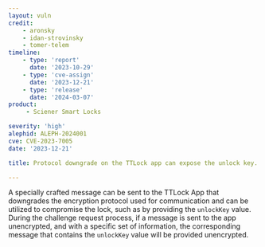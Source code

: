 ```yaml
---
layout: vuln
credit:
    - aronsky
    - idan-strovinsky
    - tomer-telem
timeline:
    - type: 'report'
      date: '2023-10-29'
    - type: 'cve-assign'
      date: '2023-12-21'
    - type: 'release'
      date: '2024-03-07'
product:
     - Sciener Smart Locks

severity: 'high'
alephid: ALEPH-2024001
cve: CVE-2023-7005
date: '2023-12-21'

title: Protocol downgrade on the TTLock app can expose the unlock key.

---
```

A specially crafted message can be sent to the TTLock App that downgrades the
encryption protocol used for communication and can be utilized to compromise the
lock, such as by providing the `unlockKey` value. During the challenge request
process, if a message is sent to the app unencrypted, and with a specific set
of information, the corresponding message that contains the `unlockKey` value
will be provided unencrypted.
